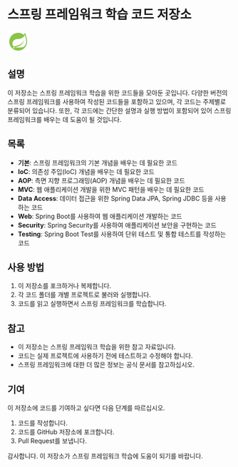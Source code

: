 # 스프링 프레임워크 학습 코드 저장소
![Spring](asset/png/springLogoImg.png)


## 설명

이 저장소는 스프링 프레임워크 학습을 위한 코드들을 모아둔 곳입니다. 다양한 버전의 스프링 프레임워크를 사용하여 작성된 코드들을 포함하고 있으며, 각 코드는 주제별로 분류되어 있습니다. 또한, 각 코드에는 간단한 설명과 실행 방법이 포함되어 있어 스프링 프레임워크를 배우는 데 도움이 될 것입니다.

## 목록

- **기본**: 스프링 프레임워크의 기본 개념을 배우는 데 필요한 코드
- **IoC**: 의존성 주입(IoC) 개념을 배우는 데 필요한 코드
- **AOP**: 측면 지향 프로그래밍(AOP) 개념을 배우는 데 필요한 코드
- **MVC**: 웹 애플리케이션 개발을 위한 MVC 패턴을 배우는 데 필요한 코드
- **Data Access**: 데이터 접근을 위한 Spring Data JPA, Spring JDBC 등을 사용하는 코드
- **Web**: Spring Boot를 사용하여 웹 애플리케이션 개발하는 코드
- **Security**: Spring Security를 사용하여 애플리케이션 보안을 구현하는 코드
- **Testing**: Spring Boot Test를 사용하여 단위 테스트 및 통합 테스트를 작성하는 코드

## 사용 방법

1. 이 저장소를 포크하거나 복제합니다.
2. 각 코드 폴더를 개별 프로젝트로 불러와 실행합니다.
3. 코드를 읽고 실행하면서 스프링 프레임워크를 학습합니다.

## 참고

- 이 저장소는 스프링 프레임워크 학습을 위한 참고 자료입니다.
- 코드는 실제 프로젝트에 사용하기 전에 테스트하고 수정해야 합니다.
- 스프링 프레임워크에 대한 더 많은 정보는 공식 문서를 참고하십시오.

## 기여

이 저장소에 코드를 기여하고 싶다면 다음 단계를 따르십시오.

1. 코드를 작성합니다.
2. 코드를 GitHub 저장소에 포크합니다.
3. Pull Request를 보냅니다.

감사합니다. 이 저장소가 스프링 프레임워크 학습에 도움이 되기를 바랍니다.
